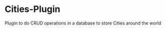 Cities-Plugin
=============

Plugin to do CRUD operations in a database to store Cities around the world
